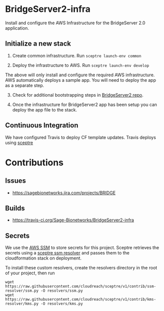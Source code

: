# BridgeServer2-infra
Install and configure the AWS Infrastructure for the BridgeServer 2.0 application.


## Initialize a new stack
1. Create common infrastructure. Run `sceptre launch-env common`

2. Deploy the infrastructure to AWS. Run `sceptre launch-env develop`

The above will only install and configure the required AWS infrastructure. AWS automatically deploys a sample app. You will need to deploy the app as a separate step.

3. Check for additional bootstrapping steps in [BridgeServer2 repo](https://github.com/Sage-Bionetworks/BridgeServer2).

4. Once the infrastructure for BridgeServer2 app has been setup you can deploy the app file to the stack.


## Continuous Integration
We have configured Travis to deploy CF template updates. Travis deploys using [sceptre](https://sceptre.cloudreach.com/latest/about.html)

# Contributions

## Issues
* https://sagebionetworks.jira.com/projects/BRIDGE

## Builds
* https://travis-ci.org/Sage-Bionetworks/BridgeServer2-infra

## Secrets

We use the [AWS SSM](https://docs.aws.amazon.com/systems-manager/latest/userguide/systems-manager-paramstore.html) to store secrets for this project.  Sceptre retrieves the secrets using a [sceptre ssm resolver](https://github.com/cloudreach/sceptre/tree/v1/contrib/ssm-resolver) and passes them to the cloudformation stack on deployment.

To install these custom resolvers, create the resolvers directory in the root of your project, then run

```
wget https://raw.githubusercontent.com/cloudreach/sceptre/v1/contrib/ssm-resolver/ssm.py -O resolvers/ssm.py
wget https://raw.githubusercontent.com/cloudreach/sceptre/v1/contrib/kms-resolver/kms.py -O resolvers/kms.py
```
